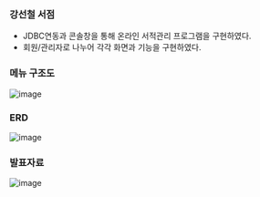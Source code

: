 ### 강선철 서점
* JDBC연동과 콘솔창을 통해 온라인 서적관리 프로그램을 구현하였다.
* 회원/관리자로 나누어 각각 화면과 기능을 구현하였다.

### 메뉴 구조도
![image](https://user-images.githubusercontent.com/45116091/93161986-b7b7b080-f74e-11ea-9cfe-0a45ed07e62c.png)
### ERD
![image](https://user-images.githubusercontent.com/45116091/93161930-9656c480-f74e-11ea-9894-5b11caed854c.png)
### 발표자료
![image](https://user-images.githubusercontent.com/45116091/93162108-fcdbe280-f74e-11ea-9baf-6122274b49a8.png)
